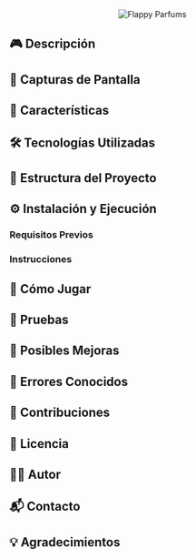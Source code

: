 <div align="center">
  <img src="https://github.com/alfonsaco/Flappy-Parfums/blob/master/app/src/main/res/drawable/parfums.png" alt="Flappy Parfums" />
</div>

## 🎮 Descripción

## 📱 Capturas de Pantalla

## 🚀 Características

## 🛠️ Tecnologías Utilizadas

## 📂 Estructura del Proyecto

## ⚙️ Instalación y Ejecución

### Requisitos Previos

### Instrucciones

## 🎯 Cómo Jugar

## 🧪 Pruebas

## 🧩 Posibles Mejoras

## 🐞 Errores Conocidos

## 🙌 Contribuciones

## 📄 Licencia

## 👨‍💻 Autor

## 📬 Contacto

## 💡 Agradecimientos

